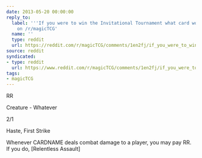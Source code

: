```yaml
---
date: 2013-05-20 00:00:00
reply_to:
  label: '''If you were to win the Invitational Tournament what card would you design?''
    on /r/magicTCG'
  name: ''
  type: reddit
  url: https://reddit.com/r/magicTCG/comments/1en2fj/if_you_were_to_win_the_invitational_tournament/
source: reddit
syndicated:
- type: reddit
  url: https://www.reddit.com/r/magicTCG/comments/1en2fj/if_you_were_to_win_the_invitational_tournament/ca27miz/
tags:
- magicTCG
---
```


RR

Creature - Whatever

2/1

Haste, First Strike

Whenever CARDNAME deals combat damage to a player, you may pay RR. If you do, [Relentless Assault]